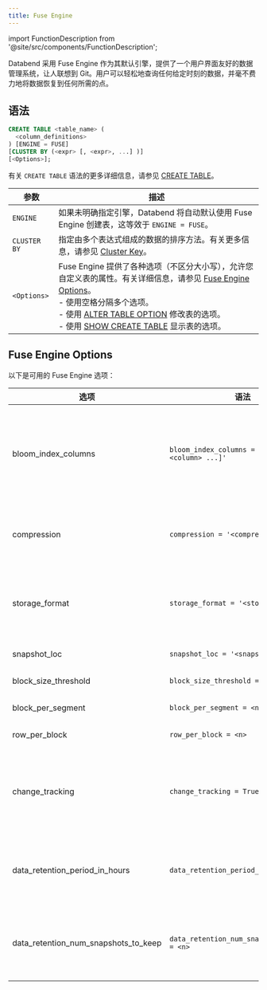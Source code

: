 ```yaml
---
title: Fuse Engine
---
```


import FunctionDescription from '@site/src/components/FunctionDescription';

<FunctionDescription description="Introduced or updated: v1.2.733"/>

Databend 采用 Fuse Engine 作为其默认引擎，提供了一个用户界面友好的数据管理系统，让人联想到 Git。用户可以轻松地查询任何给定时刻的数据，并毫不费力地将数据恢复到任何所需的点。

## 语法

```sql
CREATE TABLE <table_name> (
  <column_definitions>
) [ENGINE = FUSE]
[CLUSTER BY (<expr> [, <expr>, ...] )]
[<Options>];
```

有关 `CREATE TABLE` 语法的更多详细信息，请参见 [CREATE TABLE](../../10-sql-commands/00-ddl/01-table/10-ddl-create-table.md)。

| 参数         | 描述                                                                                                                                                                                                                                                                                                                                                                                                                                                             |
| ------------ | ------------------------------------------------------------------------------------------------------------------------------------------------------------------------------------------------------------------------------------------------------------------------------------------------------------------------------------------------------------------------------------------------------------------------------------------------------------------------ |
| `ENGINE`     | 如果未明确指定引擎，Databend 将自动默认使用 Fuse Engine 创建表，这等效于 `ENGINE = FUSE`。                                                                                                                                                                                                                                                                                                                                                                              |
| `CLUSTER BY` | 指定由多个表达式组成的数据的排序方法。有关更多信息，请参见 [Cluster Key](/guides/performance/cluster-key)。                                                                                                                                                                                                                                                                                                                                                                |
| `<Options>`  | Fuse Engine 提供了各种选项（不区分大小写），允许您自定义表的属性。有关详细信息，请参见 [Fuse Engine Options](#fuse-engine-options)。<br/>- 使用空格分隔多个选项。<br/>- 使用 [ALTER TABLE OPTION](../../10-sql-commands/00-ddl/01-table/90-alter-table-option.md) 修改表的选项。<br/>- 使用 [SHOW CREATE TABLE](../../10-sql-commands/00-ddl/01-table/show-create-table.md) 显示表的选项。 |

## Fuse Engine Options

以下是可用的 Fuse Engine 选项：


| 选项                         | 语法                                              | 描述                                                                                                                                                                                                                                                                                                                                                                             |
| ------------------------------ | --------------------------------------------------- | --------------------------------------------------------------------------------------------------------------------------------------------------------------------------------------------------------------------------------------------------------------------------------------------------------------------------------------------------------------------------------------- |
| bloom_index_columns            | `bloom_index_columns = '<column> [, <column> ...]'` | 指定用于 Bloom 索引的列。这些列的数据类型可以是 Map、Number、String、Date 或 Timestamp。如果未指定特定列，则默认在所有支持的列上创建 Bloom 索引。`bloom_index_columns=''` 禁用 Bloom 索引。                                                                                                                                                                                                                    |
| compression                    | `compression = '<compression>'`                     | 指定引擎的压缩方法。压缩选项包括 lz4、zstd、snappy 或 none。默认情况下，对象存储中的压缩方法为 zstd，文件系统 (fs) 存储中的压缩方法为 lz4。                                                                                                                                                                                                                |
| storage_format                 | `storage_format = '<storage_format>'`               | 指定数据的存储方式。默认情况下，storage_format 设置为 **Parquet**，它提供高压缩率，非常适合云原生对象存储。此外，还支持实验性的 **Native** 格式，优化了文件系统等存储设备的内存复制开销。                                                                                                                                                                                               |
| snapshot_loc                   | `snapshot_loc = '<snapshot_loc>'`                   | 以字符串格式指定位置参数，允许轻松共享表，而无需复制数据。                                                                                                                                                                                                                                                                                    |
| block_size_threshold           | `block_size_threshold = <n>`                        | 指定最大块大小（以字节为单位）。默认为 104,857,600 字节。                                                                                                                                                                                                                                                                                                               |
| block_per_segment              | `block_per_segment = <n>`                           | 指定一个段中的最大块数。默认为 1,000。                                                                                                                                                                                                                                                                                                                 |
| row_per_block                  | `row_per_block = <n>`                               | 指定文件中的最大行数。默认为 1,000,000。                                                                                                                                                                                                                                                                                                                  |
| change_tracking                | `change_tracking = True / False`                    | 在 Fuse 引擎中将此选项设置为 `True` 允许跟踪表的更改。<br/>为表创建流将自动将 `change_tracking` 设置为 `True`，并向表中引入额外的隐藏列作为更改跟踪元数据。有关更多信息，请参见 [流的工作原理](/guides/load-data/continuous-data-pipelines/stream#how-stream-works)。     |
| data_retention_period_in_hours | `data_retention_period_in_hours = <n>`              | 指定保留表数据的小时数。最小值为 1 小时。最大值由 [databend-query.toml](https://github.com/databendlabs/databend/blob/main/scripts/distribution/configs/databend-query.toml) 配置文件中的 `data_retention_time_in_days_max` 设置定义，如果未指定，则默认为 2,160 小时（90 天 x 24 小时）。 |
| data_retention_num_snapshots_to_keep | `data_retention_num_snapshots_to_keep = <n>`  | 指定要为表保留的快照数。此选项与 `enable_auto_vacuum` 设置结合使用，以提供对每个表的快照保留策略的精细控制。设置后，在 vacuum 操作后，只会保留指定数量的最新快照。 |